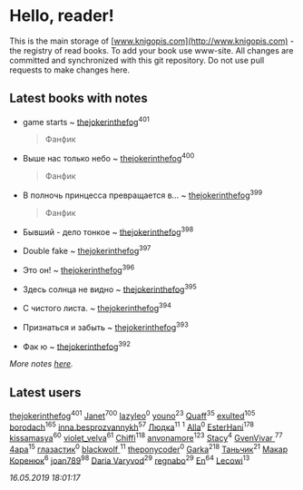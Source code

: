 # Hello, reader!
This is the main storage of [www.knigopis.com](http://www.knigopis.com) - the registry of read books.
To add your book use www-site. All changes are committed and synchronized with this git repository.
Do not use pull requests to make changes here.


## Latest books with notes
* game starts ~ [thejokerinthefog](users/317/317244423-vkontakte)<sup>401</sup>
    > Фанфик

* Выше нас только небо ~ [thejokerinthefog](users/317/317244423-vkontakte)<sup>400</sup>
    > Фанфик

* В полночь принцесса превращается в... ~ [thejokerinthefog](users/317/317244423-vkontakte)<sup>399</sup>
    > Фанфик

* Бывший - дело тонкое ~ [thejokerinthefog](users/317/317244423-vkontakte)<sup>398</sup>

* Double fake ~ [thejokerinthefog](users/317/317244423-vkontakte)<sup>397</sup>

* Это он! ~ [thejokerinthefog](users/317/317244423-vkontakte)<sup>396</sup>

* Здесь солнца не видно ~ [thejokerinthefog](users/317/317244423-vkontakte)<sup>395</sup>

* С чистого листа. ~ [thejokerinthefog](users/317/317244423-vkontakte)<sup>394</sup>

* Признаться и забыть ~ [thejokerinthefog](users/317/317244423-vkontakte)<sup>393</sup>

* Фак ю ~ [thejokerinthefog](users/317/317244423-vkontakte)<sup>392</sup>


_More notes [here](latest_books_with_notes.md)._


## Latest users
[thejokerinthefog](users/317/317244423-vkontakte)<sup>401</sup> 
[Janet](users/108/108113656204404967440-google)<sup>700</sup> 
[lazyleo](users/116/116845519572391639637-google)<sup>0</sup> 
[youno](users/302/302928912-vkontakte)<sup>23</sup> 
[Quaff](users/122/12267158-vkontakte)<sup>35</sup> 
[exulted](users/100/100599204551896265722-google)<sup>105</sup> 
[borodach](users/157/15706320-vkontakte)<sup>165</sup> 
[inna.besprozvannykh](users/733/73323849-yandex)<sup>57</sup> 
[Людка](users/111/111038749-vkontakte)<sup>11</sup> 
[](users/114/114792281744850455512-google)<sup>1</sup> 
[Alla](users/103/103352250712959229257-google)<sup>0</sup> 
[EsterHani](users/305/30558181-vkontakte)<sup>178</sup> 
[kissamasya](users/684/68439978-vkontakte)<sup>60</sup> 
[violet_velva](users/116/116961712580551399099-google)<sup>61</sup> 
[Chiffi](users/105/105831994080785626680-google)<sup>118</sup> 
[anvonamore](users/595/5957175-vkontakte)<sup>123</sup> 
[Stacy](users/309/30902475-vkontakte)<sup>4</sup> 
[GvenVivar ](users/158/158266434925901-facebook)<sup>77</sup> 
[4apa](users/117/117392596378069249667-google)<sup>15</sup> 
[глазастик](users/115/115257673890455357280-google)<sup>0</sup> 
[blackwolf ](users/236/236639644-vkontakte)<sup>11</sup> 
[theponycoder](users/195/195144442-vkontakte)<sup>0</sup> 
[Garka](users/115/115753719718250012620-google)<sup>218</sup> 
[Таньчик](users/209/2096581563762610-facebook)<sup>21</sup> 
[Макар Коренюк](users/126/126368737-vkontakte)<sup>6</sup> 
[joan789](users/240/2401650-vkontakte)<sup>98</sup> 
[Daria Varyvod](users/829/829893410524253-facebook)<sup>29</sup> 
[regnabo](users/870/870059322-yandex)<sup>29</sup> 
[En](users/333/333646551-vkontakte)<sup>64</sup> 
[Lecowi](users/521/521873425-vkontakte)<sup>13</sup> 


_16.05.2019 18:01:17_
